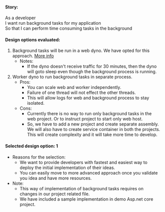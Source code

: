 #### Story:
As a developer<br/>
I want run background tasks for my application<br/>
So that I can perform time consuming tasks in the background

#### Design options evaluated:
1. Background tasks will be run in a web dyno. We have opted for this approach. [More info](https://docs.microsoft.com/en-us/aspnet/core/fundamentals/host/hosted-services?view=aspnetcore-2.2)
   - Notes:
     - If the dyno doesn't receive traffic for 30 minutes, then the dyno will goto sleep even though the background process is running.
1. Worker dyno to run background tasks in separate process.
   - Pros:
     - You can scale web and worker independently.
     - Failure of one thread will not effect the other threads.
     - This will allow logs for web and background process to stay isolated.
   - Cons:
     - Currently there is no way to run only background tasks in the web project. Or to instruct project to start only web host.
     - So, we have to add a new project and create separate assembly. We will also have to create service container in both the projects. This will create complexity and it will take more time to develop.

#### Selected design option: 1
- Reasons for the selection:
  - We want to provide developers with fastest and easiest way to deploy the initial implementation of their ideas.
  - You can easily move to more advanced approach once you validate you idea and have more resources.
- Note:
  - This way of implementation of background tasks requires on changes in our project related file.
  - We have included a sample implementation in demo Asp.net core project.
